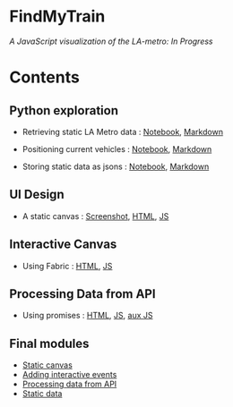 # FindMyTrain
_A JavaScript visualization of the LA-metro: In Progress_



# Contents

## Python exploration

* Retrieving static LA Metro data : [Notebook](Python_exploration/Static_LAmetro_data_retrieval.ipynb), [Markdown](Python_exploration/Static_LAmetro_data_retrieval.md)

* Positioning current vehicles : [Notebook](Python_exploration/Positioning_currently_running_vehicles.ipynb), [Markdown](Python_exploration/Positioning_currently_running_vehicles.md)

* Storing static data as jsons : [Notebook](Python_exploration/Storing_static_data_as_json.ipynb), [Markdown](Python_exploration/Storing_static_data_as_json.md)

## UI Design

* A static canvas : [Screenshot](UI_design/UI_design_screenshot.png), [HTML](UI_design/UI_design.html), [JS](UI_design/UI_design.js)

## Interactive Canvas

* Using Fabric : [HTML](Fabric_events/with_fabric_events.html), [JS](Fabric_events/with_fabric_events.js)


## Processing Data from API

* Using promises : [HTML](API_promises_and_processing/API_processing.html), [JS](API_promises_and_processing/API_processing.js), [aux JS](API_promises_and_processing/constants.js)


## Final modules

* [Static canvas](Final_modules/static_train_tracks.js)
* [Adding interactive events](Final_modules/adding_events.js)
* [Processing data from API](Final_modules/API_processing.js)
* [Static data](Final_modules/constants.js)



